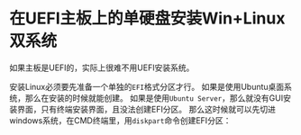 # 在UEFI主板上的单硬盘安装Win+Linux双系统

如果主板是UEFI的，实际上很难不用UEFI安装系统。

安装Linux必须要先准备一个单独的`EFI`格式分区才行。
如果是使用Ubuntu桌面系统，那么在安装的时候就能创建。
如果是使用`Ubuntu Server`，那么就没有GUI安装界面，只有终端安装界面，且没法创建EFI分区。
那么这时候就可以先切进windows系统，在CMD终端里，用`diskpart`命令创建EFI分区：
```cmd

```